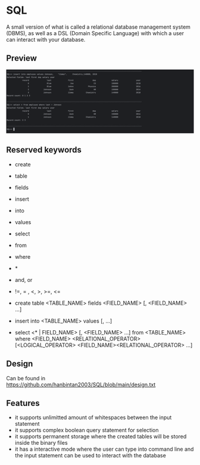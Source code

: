 # SQL
A small version of what is called a relational database management system (DBMS), 
as well as a DSL (Domain Specific Language) with which a user can interact with your database.


## Preview

  ![preview.png](./image/preview.png)
## Reserved keywords

- create
- table
- fields
- insert
- into
- values
- select
- from
- where
- \*
- and, or
- !=, = , <, >, >=, <=

- create table <TABLE_NAME> fields <FIELD_NAME> [, <FIELD_NAME> ...]
- insert into <TABLE_NAME> values <VALUE> [, <VALUE> ...]
- select <\* | FIELD_NAME> [, <FIELD_NAME> ...] from <TABLE_NAME> where <FIELD_NAME> 
<RELATIONAL_OPERATOR> <VALUE> [<LOGICAL_OPERATOR> <FIELD_NAME><RELATIONAL_OPERATOR> <VALUE> ...]

## Design

Can be found in https://github.com/hanbintan2003/SQL/blob/main/design.txt

## Features

- it supports unlimitted amount of whitespaces between the input statement
- it supports complex boolean query statement for selection
- it supports permanent storage where the created tables will be stored inside the binary files
- it has a interactive mode where the user can type into command line and the input statement can be used to interact with the database
